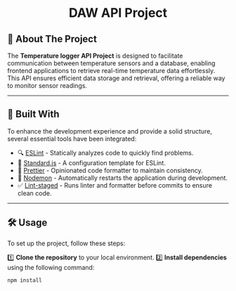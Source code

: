 <div align="center">
  <h1>DAW API Project</h1>
</div>

## 📌 About The Project

The **Temperature logger API Project** is designed to facilitate communication between temperature sensors and a database, enabling frontend applications to retrieve real-time temperature data effortlessly. This API ensures efficient data storage and retrieval, offering a reliable way to monitor sensor readings.

---

## 🚀 Built With

To enhance the development experience and provide a solid structure, several essential tools have been integrated:

-   🔍 [ESLint](https://eslint.org/) - Statically analyzes code to quickly find problems.
-   📏 [Standard.js](https://standardjs.com/) - A configuration template for ESLint.
-   🎨 [Prettier](https://prettier.io/) - Opinionated code formatter to maintain consistency.
-   🔄 [Nodemon](https://www.npmjs.com/package/nodemon) - Automatically restarts the application during development.
-   ✅ [Lint-staged](https://www.npmjs.com/package/lint-staged) - Runs linter and formatter before commits to ensure clean code.

---

## 🛠️ Usage

To set up the project, follow these steps:

1️⃣ **Clone the repository** to your local environment.
2️⃣ **Install dependencies** using the following command:

```sh
npm install
